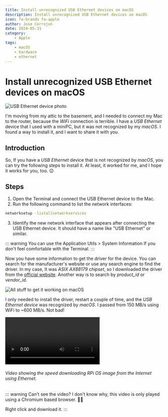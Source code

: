 ```yaml
---
title: Install unrecognized USB Ethernet devices on macOS
description: Install unrecognized USB Ethernet devices on macOS
icon: fa-brands fa-apple
author: Jose Cerrejon
date: 2024-05-31
category:
    - Apple
tags:
    - macOS
    - hardware
    - ethernet
---
```


# Install unrecognized USB Ethernet devices on macOS

![USB Ethernet device photo](/images/2024/05/usb_ethernet.jpg "Do you know what USB device is it? Me neither.")

I'm moving from my attic to the basement, and I needed to connect my Mac to the router, because the _WiFi_ connection is terrible. I have a _USB Ethernet_ device that I used with a miniPC, but it was not recognized by my _macOS_. I found a way to install it, and I want to share it with you.

## Introduction

So, If you have a _USB Ethernet_ device that is not recognized by _macOS_, you can try the following steps to install it. At least, it worked for me, and I hope it works for you, too. 😉

## Steps

1. Open the Terminal and connect the USB Ethernet device to the Mac.
2. Run the following command to list the network interfaces:

```bash
networksetup -listallnetworkservices
```

3. Identify the new network interface that appears after connecting the USB Ethernet device. It should have a name like "USB Ethernet" or similar.

::: warning
You can use the Application Utils > System Information If you don't feel comfortable with the Terminal.
:::

Now you have some information to get the driver for the device. You can search for the manufacturer's website or use any search engine to find the driver. In my case, It was _ASIX AX88179 chipset_, so I downloaded the driver from the [official website](https://www.asix.com.tw/en/support/download). Another way is to search by _product_id_ or _vendor_id_.

![All stuff to get it working on macOS](/images/2024/05/usb_ethernet_drivers_on_macos.jpg "All stuff to get it working on macOS.")

I only needed to install the driver, restart a couple of time, and the _USB Ethernet device_ was recognized by _macOS_. I passed from 150 MB/s using WiFi to ~600 MB/s. Not bad!

<video controls>
  <source src="/images/2024/05/dload_rpi_os_from_cli.mp4" type="video/mp4">
  Your browser does not support the video tag.
</video>

###### Video showing the speed downloading RPi OS image from the Internet using Ethernet.

::: warning Can't see the video?
I don't know why, this video is only played using a Chromium based browser. 🤷‍♂️

Right click and download it.
:::
